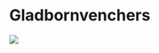 # Gladbornvenchers

<img src = "https://user-images.githubusercontent.com/93531092/155843749-dc81f05d-a8d5-41fe-9db8-d0e8eb8e7f0d.png" />

